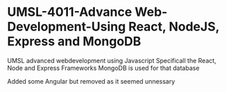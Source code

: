 # UMSL-4011-Advance Web-Development-Using React, NodeJS, Express and MongoDB
UMSL advanced webdevelopment using Javascript
Specificall the React, Node and Express Frameworks
MongoDB is used for that database

Added some Angular but removed as it seemed unnessary 
